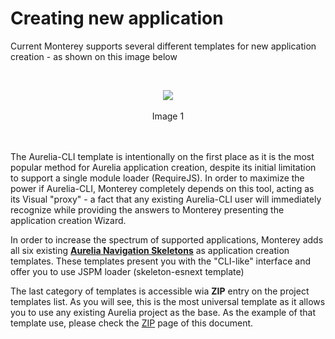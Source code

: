 # Creating new application

Current Monterey supports several different templates for new application creation - as shown on this image below

<br>
<p align=center>
  <img src="https://cloud.githubusercontent.com/assets/2712405/18060529/b6dfddc6-6dec-11e6-9058-68548acd89f0.png"></img>
 <br><br>
Image 1
</p>
<br><br>
The Aurelia-CLI template is intentionally on the first place as it is the most popular method for Aurelia application creation, despite its initial limitation to support a single module loader (RequireJS). In order to maximize the power if Aurelia-CLI, Monterey completely depends on this tool, acting as its Visual "proxy" - a fact that any existing Aurelia-CLI user will immediately recognize while providing the answers to Monterey presenting the application creation Wizard.

In order to increase the spectrum of supported applications, Monterey adds all six existing **[Aurelia Navigation Skeletons](https://github.com/aurelia/skeleton-navigation)** as application creation templates. These templates present you with the "CLI-like" interface and offer you to use JSPM loader (skeleton-esnext template)

The last category of templates is accessible wia **ZIP** entry on the project templates list. As you will see, this is the most universal template as it allows you to use any existing Aurelia project as the base. As the example of that template use, please check the [ZIP](./creating_new_application/zip.html) page of this document.




